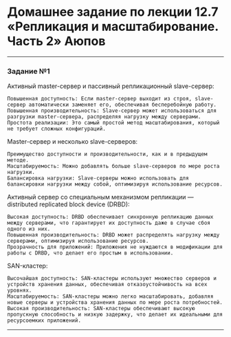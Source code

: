 

# Домашнее задание по лекции 12.7 «Репликация и масштабирование. Часть 2» Аюпов



---

### Задание №1 

Активный master-сервер и пассивный репликационный slave-сервер:

    Повышенная доступность: Если master-сервер выходит из строя, slave-сервер автоматически заменяет его, обеспечивая бесперебойную работу.
    Повышенная производительность: Slave-сервер может использоваться для разгрузки master-сервера, распределяя нагрузку между серверами.
    Простота реализации: Это самый простой метод масштабирования, который не требует сложных конфигураций.


Master-сервер и несколько slave-серверов:

    Преимущество доступности и производительности, как и в предыдущем методе.
    Масштабируемость: Можно добавлять больше slave-серверов по мере роста нагрузки.
    Балансировка нагрузки: Slave-серверы можно использовать для балансировки нагрузки между собой, оптимизируя использование ресурсов.

Активный сервер со специальным механизмом репликации — distributed replicated block device (DRBD):

    Высокая доступность: DRBD обеспечивает синхронную репликацию данных между серверами, что гарантирует их доступность даже в случае сбоя одного из них.
    Повышенная производительность: DRBD может распределять нагрузку между серверами, оптимизируя использование ресурсов.
    Прозрачность для приложений: Приложения не нуждаются в модификации для работы с DRBD, что делает его простым в использовании.

SAN-кластер:

    Высочайшая доступность: SAN-кластеры используют множество серверов и устройств хранения данных, обеспечивая отказоустойчивость на всех уровнях.
    Масштабируемость: SAN-кластеры можно легко масштабировать, добавляя новые серверы и устройства хранения данных по мере роста потребностей.
    Высокая производительность: SAN-кластеры обеспечивают высокую пропускную способность и низкую задержку, что делает их идеальными для ресурсоемких приложений.

---




